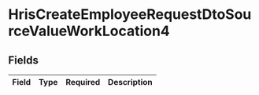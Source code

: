 # HrisCreateEmployeeRequestDtoSourceValueWorkLocation4


## Fields

| Field       | Type        | Required    | Description |
| ----------- | ----------- | ----------- | ----------- |